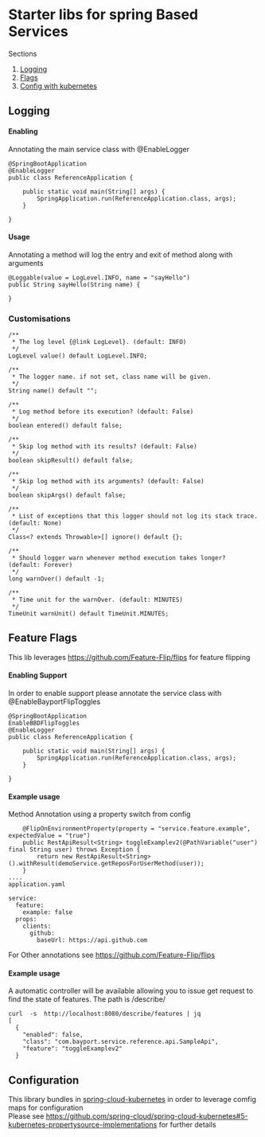 
 # Starter libs for spring Based Services

Sections

1. [Logging](#logging)
2. [Flags](#feature-flags)
3. [Config with kubernetes](#configuration)


## Logging

#### Enabling
Annotating the main service class with @EnableLogger
```
@SpringBootApplication
@EnableLogger
public class ReferenceApplication {
 
    public static void main(String[] args) {
        SpringApplication.run(ReferenceApplication.class, args);
    }
 
}
```
#### Usage

Annotating a method will log the entry and exit of method along with arguments
```
@Loggable(value = LogLevel.INFO, name = "sayHello")
public String sayHello(String name) {
 
}
```
### Customisations
```
/**
 * The log level {@link LogLevel}. (default: INFO)
 */
LogLevel value() default LogLevel.INFO;
 
/**
 * The logger name. if not set, class name will be given.
 */
String name() default "";
 
/**
 * Log method before its execution? (default: False)
 */
boolean entered() default false;
 
/**
 * Skip log method with its results? (default: False)
 */
boolean skipResult() default false;
 
/**
 * Skip log method with its arguments? (default: False)
 */
boolean skipArgs() default false;
 
/**
 * List of exceptions that this logger should not log its stack trace. (default: None)
 */
Class<? extends Throwable>[] ignore() default {};
 
/**
 * Should logger warn whenever method execution takes longer? (default: Forever)
 */
long warnOver() default -1;
 
/**
 * Time unit for the warnOver. (default: MINUTES)
 */
TimeUnit warnUnit() default TimeUnit.MINUTES;
```

## Feature Flags
This lib leverages https://github.com/Feature-Flip/flips for feature flipping

#### Enabling Support
In order to enable support please annotate the service class with  @EnableBayportFlipToggles

```
@SpringBootApplication
EnableBBDFlipToggles
@EnableLogger
public class ReferenceApplication {

    public static void main(String[] args) {
        SpringApplication.run(ReferenceApplication.class, args);
    }

}

```
#### Example usage  

Method Annotation using a property switch from config 

```
    @FlipOnEnvironmentProperty(property = "service.feature.example", expectedValue = "true")
    public RestApiResult<String> toggleExamplev2(@PathVariable("user") final String user) throws Exception {
        return new RestApiResult<String>().withResult(demoService.getReposForUserMethod(user));
    }
....
application.yaml

service:
  feature:
    example: false
  props:
    clients:
      github:
        baseUrl: https://api.github.com
```

For Other annotations see https://github.com/Feature-Flip/flips 

#### Example usage 

A automatic controller will be available allowing you to issue get request to find the state of features. The path is /describe/ 
```
curl  -s  http://localhost:8080/describe/features | jq
[
  {
    "enabled": false,
    "class": "com.bayport.service.reference.api.SampleApi",
    "feature": "toggleExamplev2"
  }
```

## Configuration

This library bundles in [spring-cloud-kubernetes](https://github.com/spring-cloud/spring-cloud-kubernetes) in order to leverage comfig maps for configuration  
Please see https://github.com/spring-cloud/spring-cloud-kubernetes#5-kubernetes-propertysource-implementations for further details
